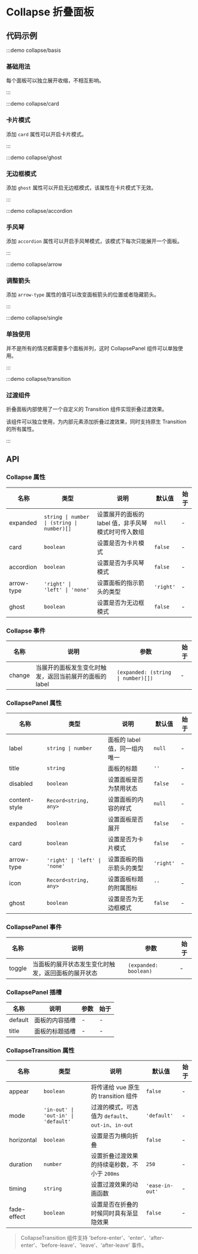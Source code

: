 # Collapse 折叠面板

## 代码示例

:::demo collapse/basis

### 基础用法

每个面板可以独立展开收缩，不相互影响。

:::

:::demo collapse/card

### 卡片模式

添加 `card` 属性可以开启卡片模式。

:::

:::demo collapse/ghost

### 无边框模式

添加 `ghost` 属性可以开启无边框模式，该属性在卡片模式下无效。

:::

:::demo collapse/accordion

### 手风琴

添加 `accordion` 属性可以开启手风琴模式，该模式下每次只能展开一个面板。

:::

:::demo collapse/arrow

### 调整箭头

添加 `arrow-type` 属性的值可以改变面板箭头的位置或者隐藏箭头。

:::

:::demo collapse/single

### 单独使用

并不是所有的情况都需要多个面板并列，这时 CollapsePanel 组件可以单独使用。

:::

:::demo collapse/transition

### 过渡组件

折叠面板内部使用了一个自定义的 Transition 组件实现折叠过渡效果。

该组件可以独立使用，为内部元素添加折叠过渡效果，同时支持原生 Transition 的所有属性。

:::

## API

### Collapse 属性

| 名称       | 类型                                       | 说明                                                | 默认值    | 始于 |
| ---------- | ------------------------------------------ | --------------------------------------------------- | --------- | ---- |
| expanded   | `string \| number \| (string \| number)[]` | 设置展开的面板的 label 值，非手风琴模式时可传入数组 | `null`    | -    |
| card       | `boolean`                                  | 设置是否为卡片模式                                  | `false`   | -    |
| accordion  | `boolean`                                  | 设置是否为手风琴模式                                | `false`   | -    |
| arrow-type | `'right' \| 'left' \| 'none'`              | 设置面板的指示箭头的类型                            | `'right'` | -    |
| ghost      | `boolean`                                  | 设置是否为无边框模式                                | `false`   | -    |

### Collapse 事件

| 名称   | 说明                                                   | 参数                               | 始于 |
| ------ | ------------------------------------------------------ | ---------------------------------- | ---- |
| change | 当展开的面板发生变化时触发，返回当前展开的面板的 label | `(expanded: (string \| number)[])` | -    |

### CollapsePanel 属性

| 名称          | 类型                          | 说明                          | 默认值    | 始于 |
| ------------- | ----------------------------- | ----------------------------- | --------- | ---- |
| label         | `string \| number`            | 面板的 label 值，同一组内唯一 | `null`    | -    |
| title         | `string`                      | 面板的标题                    | `''`      | -    |
| disabled      | `boolean`                     | 设置面板是否为禁用状态        | `false`   | -    |
| content-style | `Record<string, any>`         | 设置面板的内容的样式          | `null`    | -    |
| expanded      | `boolean`                     | 设置面板是否展开              | `false`   | -    |
| card          | `boolean`                     | 设置是否为卡片模式            | `false`   | -    |
| arrow-type    | `'right' \| 'left' \| 'none'` | 设置面板的指示箭头的类型      | `'right'` | -    |
| icon          | `Record<string, any>`         | 设置面板标题的附属图标        | `''`      | -    |
| ghost         | `boolean`                     | 设置是否为无边框模式          | `false`   | -    |

### CollapsePanel 事件

| 名称   | 说明                                               | 参数                  | 始于 |
| ------ | -------------------------------------------------- | --------------------- | ---- |
| toggle | 当面板的展开状态发生变化时触发，返回面板的展开状态 | `(expanded: boolean)` | -    |

### CollapsePanel 插槽

| 名称    | 说明           | 参数 | 始于 |
| ------- | -------------- | ---- | ---- |
| default | 面板的内容插槽 | -    | -    |
| title   | 面板的标题插槽 | -    | -    |

### CollapseTransition 属性

| 名称        | 类型                                | 说明                                               | 默认值          | 始于 |
| ----------- | ----------------------------------- | -------------------------------------------------- | --------------- | ---- |
| appear      | `boolean`                           | 将传递给 vue 原生的 transition 组件                | `false`         | -    |
| mode        | `'in-out' \| 'out-in' \| 'default'` | 过渡的模式，可选值为 `default`、`out-in`、`in-out` | `'default'`     | -    |
| horizontal  | `boolean`                           | 设置是否为横向折叠                                 | `false`         | -    |
| duration    | `number`                            | 设置折叠过渡效果的持续毫秒数，不小于 `200ms`       | `250`           | -    |
| timing      | `string`                            | 设置过渡效果的动画函数                             | `'ease-in-out'` | -    |
| fade-effect | `boolean`                           | 设置是否在折叠的时候同时具有渐显隐效果             | `false`         | -    |

> CollapseTransition 组件支持 'before-enter'、'enter'、'after-enter'、'before-leave'、'leave'、'after-leave' 事件。
